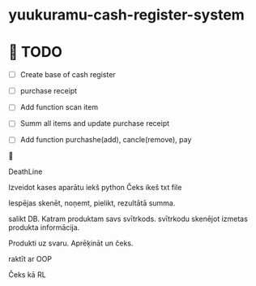 # yuukuramu-cash-register-system

<h1>📅 TODO</h1>

- [ ] Create  base of cash register <br>

- [ ] purchase receipt <br>

- [ ] Add function scan item <br>

- [ ] Summ all items and update purchase receipt <br>

- [ ] Add function purchashe(add), cancle(remove), pay <br>

💭 

DeathLine

Izveidot kases aparātu iekš python
Čeks ikeš txt file

Iespējas skenēt, noņemt, pielikt, rezultātā summa.

salikt DB. Katram produktam savs svītrkods.
svītrkodu skenējot izmetas produkta informācija.

Produkti uz svaru. Aprēķināt un čeks.

raktīt ar OOP


Čeks kā RL
